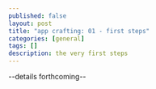 ```yaml
---
published: false
layout: post
title: "app crafting: 01 - first steps"
categories: [general]
tags: []
description: the very first steps
---
```


--details forthcoming--
